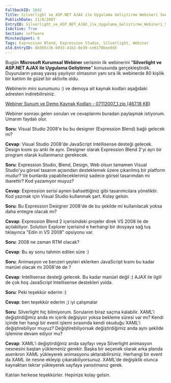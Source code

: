 ```yaml
---
FallbackID: 1842
Title: Silverlight ve ASP.NET AJAX ile Uygulama Geliştirme Webineri Sonrasında
PublishDate: 11/8/2007
EntryID: Silverlight_ve_ASP_NET_AJAX_ile_Uygulama_Gelistirme_Webineri_Sonrasinda
IsActive: True
Section: software
MinutesSpent: 0
Tags: Expression Blend, Expression Studio, Silverlight, Webiner
old.EntryID: 8b565c36-b033-41b1-8e39-ce6170bee9d5
---
```

Bugün **Microsoft Kurumsal Webiner** serisinin ilk webinerini
"**Silverlight ve ASP.NET AJAX ile Uygulama Geliştirme**" konusunda
gerçekleştirdik. Duyuruların yavaş yavaş yayılıyor olmasının yanı sıra
ilk webinerde 80 kişilik bir katılım ile güzel bir aktivite oldu.

Webinerin mini sunumunu :) ve demoya ait kaynak kodları aşağıdaki
adresten indirebilirsiniz.

[Webiner Sunum ve Demo Kaynak Kodları - 07112007\_1.zip (467.18
KB)](http://cdn.daron.yondem.com/assets/1842/07112007_1.zip)

Webiner sonrası gelen soruları ve cevaplarımı buradan paylaşmak
istiyorum. Umarım faydalı olur.

**Soru**: Visual Studio 2008'e bu bu designer (Expression Blend) bağlı
gelecek mi?

**Cevap**: Visual Studio 2008'de JavaScript Intellisense desteği
gelecek. Design kısmı şu anki ile aynı. Designer olarak Expression Blend
2'yi ayrı bir program olarak kullanmanız gerekecek.

**Soru**: Expression Studio, Blend, Design, Web olsun tamamen Visual
Studio'yu görsel tasarım açısından desteklemek üzere çıkarılmış bir
platform mudur? Ve bunlarda yapabileceklerimiz sadece görsel tasarımdan
mı ibarettir? Kod yazamıyor muyuz?

**Cevap**: Expression serisi aynen bahsettiğiniz gibi tasarımcılara
yöneliktir. Kod yazmak için Visual Studio kullanmak şart. Kolay gelsin.

**Soru**: Bu Expression Designer 2008'de de bu şekilde mi kullanılacak
yoksa daha entegre olacak mı?

**Cevap**: Expression Blend 2 içerisindeki projeler direk VS 2008 ile de
açılabiliyor. Solution Explorer içerisind e herhangi bir dosyaya sağ tuş
tıklayınca "Edin in VS 2008" opsiyonu var.

**Soru**: 2008 ne zaman RTM olacak?

**Cevap**: Bu ay sonu tahmin edilen süre :)

**Soru**: Animasyon ve benzeri şeyleri eklerken JavaScript kısmı bu
kadar manüel olacak mı 2008'de de ?

**Cevap**: Intellisense desteği gelecek. Bu kadar manüel değil :) AJAX
ile ilgili de çok hoş JavaScript Intellisense destekleri yolda.

**Soru**: Peki teşekkür ederim :)

**Cevap**: ben teşekkür ederim ;) iyi çalışmalar

**Soru**: Silverlight hiç bilmiyorum. Sorularım biraz saçma kalabilir.
XAML'i değiştirdiğimiz anda mı içerik değişiyor yoksa bekleme süresi var
mı? Kendi içinde her hangi bir event işlemi sırasında kendi okuduğu
XAML'i değiştirebiliyor muyuz? Değiştirebiliyorsak değiştirdiğimiz anda
aynı şekilde işlemine devam ediyor mu?

**Cevap**: XAML'i değiştirdiğiniz anda sayfayı veya Silverlight
animasyon nesnesini baştan yüklemeniz gerekir. Başka bir seçenek olarak
arka planda asenkron XAML yükleyerek animasyonu aktarabilirsiniz.
Herhangi bir event da XAML ile nesne ekleyip çıkarabiliyorsunuz. XAML'de
değişiklik olunca kaynaktan tekrar yükleyerek sayfaya yansıtmanız gerek.

Katılan herkese teşekkürler. Hepinize kolay gelsin.


